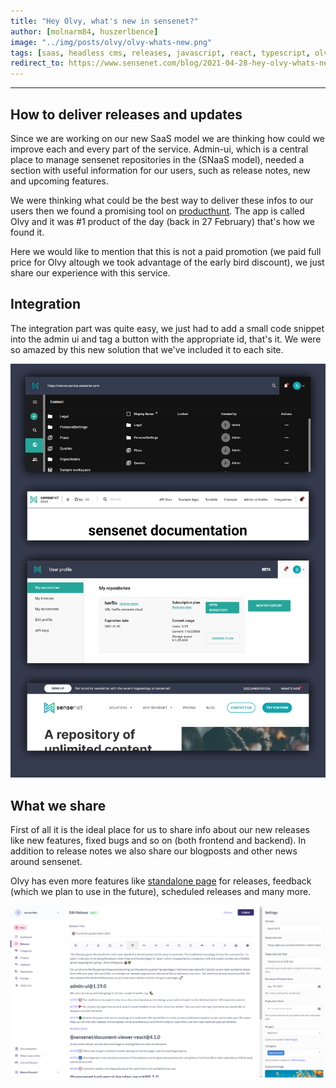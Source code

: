 ```yaml
---
title: "Hey Olvy, what's new in sensenet?"
author: [molnarm84, huszerlbence]
image: "../img/posts/olvy/olvy-whats-new.png"
tags: [saas, headless cms, releases, javascript, react, typescript, olvy]
redirect_to: https://www.sensenet.com/blog/2021-04-28-hey-olvy-whats-new
---
```




---

## How to deliver releases and updates

Since we are working on our new SaaS model we are thinking how could we improve each and every part of the service. Admin-ui, which is a central place to manage sensenet repositories in the (SNaaS model), needed a section with useful information for our users, such as release notes, new and upcoming features.

We were thinking what could be the best way to deliver these infos to our users then we found a promising tool on [producthunt](https://www.producthunt.com/). The app is called Olvy and it was #1 product of the day (back in 27 February) that's how we found it.

Here we would like to mention that this is not a paid promotion (we paid full price for Olvy altough we took advantage of the early bird discount), we just share our experience with this service.

## Integration

The integration part was quite easy, we just had to add a small code snippet into the admin ui and tag a button with the appropriate id, that's it.
We were so amazed by this new solution that we've included it to each site.

<p align="center">
<img src="/img/posts/olvy/bellvariations.png" alt="olvy integration">
</p>

## What we share

First of all it is the ideal place for us to share info about our new releases like new features, fixed bugs and so on (both frontend and backend). In addition to release notes we also share our blogposts and other news around sensenet.

Olvy has even more features like [standalone page](https://sensenet.olvy.co/) for releases, feedback (which we plan to use in the future), scheduled releases and many more.

<p align="center">
<img src="/img/posts/olvy/olvy-ui.png" alt="olvy user interface">
</p>



